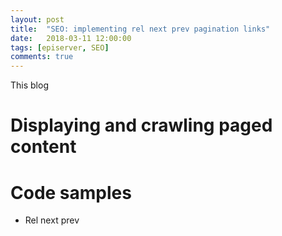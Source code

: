 ```yaml
---
layout: post
title:  "SEO: implementing rel next prev pagination links"
date:   2018-03-11 12:00:00
tags: [episerver, SEO]
comments: true
---
```


This blog

# Displaying and crawling paged content

# Code samples

- Rel next prev

